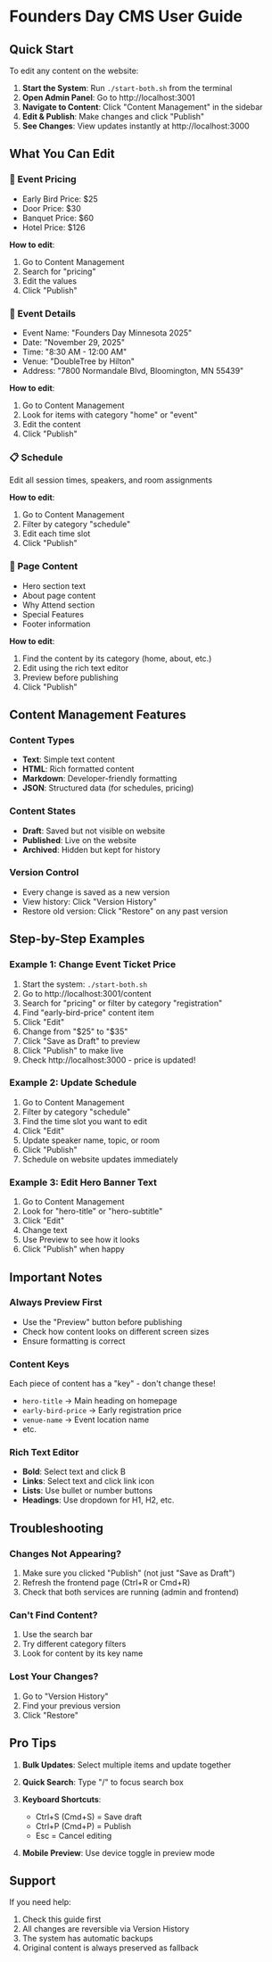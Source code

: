 # Founders Day CMS User Guide

## Quick Start

To edit any content on the website:

1. **Start the System**: Run `./start-both.sh` from the terminal
2. **Open Admin Panel**: Go to http://localhost:3001
3. **Navigate to Content**: Click "Content Management" in the sidebar
4. **Edit & Publish**: Make changes and click "Publish"
5. **See Changes**: View updates instantly at http://localhost:3000

## What You Can Edit

### 🎫 Event Pricing
- Early Bird Price: $25
- Door Price: $30  
- Banquet Price: $60
- Hotel Price: $126

**How to edit**: 
1. Go to Content Management
2. Search for "pricing" 
3. Edit the values
4. Click "Publish"

### 📅 Event Details
- Event Name: "Founders Day Minnesota 2025"
- Date: "November 29, 2025"
- Time: "8:30 AM - 12:00 AM"
- Venue: "DoubleTree by Hilton"
- Address: "7800 Normandale Blvd, Bloomington, MN 55439"

**How to edit**:
1. Go to Content Management
2. Look for items with category "home" or "event"
3. Edit the content
4. Click "Publish"

### 📋 Schedule
Edit all session times, speakers, and room assignments

**How to edit**:
1. Go to Content Management
2. Filter by category "schedule"
3. Edit each time slot
4. Click "Publish"

### 📝 Page Content
- Hero section text
- About page content
- Why Attend section
- Special Features
- Footer information

**How to edit**:
1. Find the content by its category (home, about, etc.)
2. Edit using the rich text editor
3. Preview before publishing
4. Click "Publish"

## Content Management Features

### Content Types
- **Text**: Simple text content
- **HTML**: Rich formatted content
- **Markdown**: Developer-friendly formatting
- **JSON**: Structured data (for schedules, pricing)

### Content States
- **Draft**: Saved but not visible on website
- **Published**: Live on the website
- **Archived**: Hidden but kept for history

### Version Control
- Every change is saved as a new version
- View history: Click "Version History"
- Restore old version: Click "Restore" on any past version

## Step-by-Step Examples

### Example 1: Change Event Ticket Price
1. Start the system: `./start-both.sh`
2. Go to http://localhost:3001/content
3. Search for "pricing" or filter by category "registration"
4. Find "early-bird-price" content item
5. Click "Edit"
6. Change from "$25" to "$35"
7. Click "Save as Draft" to preview
8. Click "Publish" to make live
9. Check http://localhost:3000 - price is updated!

### Example 2: Update Schedule
1. Go to Content Management
2. Filter by category "schedule"
3. Find the time slot you want to edit
4. Click "Edit"
5. Update speaker name, topic, or room
6. Click "Publish"
7. Schedule on website updates immediately

### Example 3: Edit Hero Banner Text
1. Go to Content Management
2. Look for "hero-title" or "hero-subtitle"
3. Click "Edit"
4. Change text
5. Use Preview to see how it looks
6. Click "Publish" when happy

## Important Notes

### Always Preview First
- Use the "Preview" button before publishing
- Check how content looks on different screen sizes
- Ensure formatting is correct

### Content Keys
Each piece of content has a "key" - don't change these!
- `hero-title` → Main heading on homepage
- `early-bird-price` → Early registration price
- `venue-name` → Event location name
- etc.

### Rich Text Editor
- **Bold**: Select text and click B
- **Links**: Select text and click link icon
- **Lists**: Use bullet or number buttons
- **Headings**: Use dropdown for H1, H2, etc.

## Troubleshooting

### Changes Not Appearing?
1. Make sure you clicked "Publish" (not just "Save as Draft")
2. Refresh the frontend page (Ctrl+R or Cmd+R)
3. Check that both services are running (admin and frontend)

### Can't Find Content?
1. Use the search bar
2. Try different category filters
3. Look for content by its key name

### Lost Your Changes?
1. Go to "Version History"
2. Find your previous version
3. Click "Restore"

## Pro Tips

1. **Bulk Updates**: Select multiple items and update together
2. **Quick Search**: Type "/" to focus search box
3. **Keyboard Shortcuts**: 
   - Ctrl+S (Cmd+S) = Save draft
   - Ctrl+P (Cmd+P) = Publish
   - Esc = Cancel editing

4. **Mobile Preview**: Use device toggle in preview mode

## Support

If you need help:
1. Check this guide first
2. All changes are reversible via Version History
3. The system has automatic backups
4. Original content is always preserved as fallback